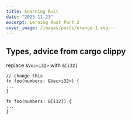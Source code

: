 ```yaml
---
title: Learning Rust
date: "2023-11-23"
excerpt: Lerning Rust Part 2
cover_image: /images/posts/orange-1.svg---
---
```


## Types, advice from cargo clippy

replace `&Vec<i32>` with `&[i32]`

```
// change this
fn foo(numbers: &Vec<i32>) {
...
}

fn foo(numbers: &[i32]) {
...
}
```
